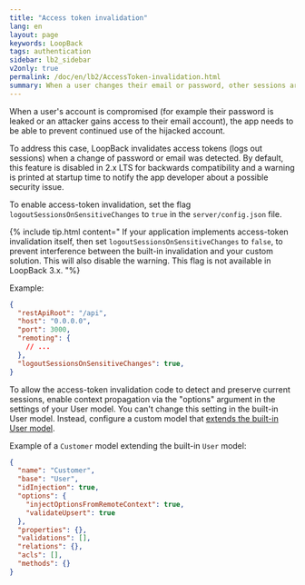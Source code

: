```yaml
---
title: "Access token invalidation"
lang: en
layout: page
keywords: LoopBack
tags: authentication
sidebar: lb2_sidebar
v2only: true
permalink: /doc/en/lb2/AccessToken-invalidation.html
summary: When a user changes their email or password, other sessions are logged out for security reasons.
---
```


When a user's account is compromised (for example their password is leaked or
an attacker gains access to their email account), the app needs to be able to
prevent continued use of the hijacked account.

To address this case, LoopBack invalidates access tokens (logs out sessions)
when a change of password or email was detected. By default, this feature is
disabled in 2.x LTS for backwards compatibility and a warning is printed at
startup time to notify the app developer about a possible security issue.

To enable access-token invalidation, set the flag
`logoutSessionsOnSensitiveChanges` to `true` in the `server/config.json` file.

{% include tip.html content="
If your application implements access-token invalidation itself, then set `logoutSessionsOnSensitiveChanges` to `false`, to prevent interference between the built-in invalidation and your custom solution. This will also disable the warning. This flag is not available in LoopBack 3.x.
"%}

Example:

```json
{
  "restApiRoot": "/api",
  "host": "0.0.0.0",
  "port": 3000,
  "remoting": {
    // ...
  },
  "logoutSessionsOnSensitiveChanges": true,
}
```

To allow the access-token invalidation code to detect and preserve current sessions,
enable context propagation via the "options" argument
in the settings of your User model. You can't change this setting in the
built-in User model.  Instead,  configure a custom model that
[extends the built-in User model](Extending-built-in-models.html).

Example of a `Customer` model extending the built-in `User` model:

```json
{
  "name": "Customer",
  "base": "User",
  "idInjection": true,
  "options": {
    "injectOptionsFromRemoteContext": true,
    "validateUpsert": true
  },
  "properties": {},
  "validations": [],
  "relations": {},
  "acls": [],
  "methods": {}
}
```
